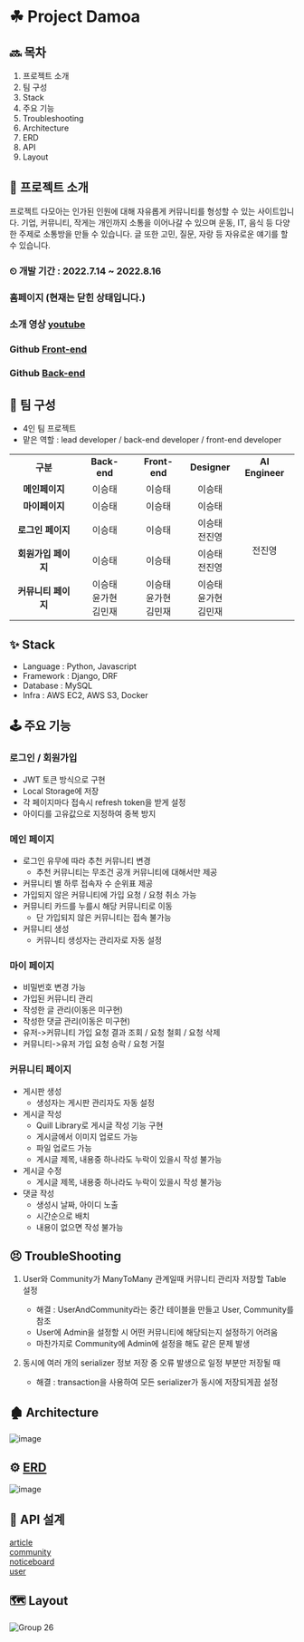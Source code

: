 # ☘ Project Damoa

## 🔜 목차
1. 프로젝트 소개  
2. 팀 구성  
3. Stack
4. 주요 기능  
5. Troubleshooting
6. Architecture
7. ERD
8. API
9. Layout

## 📄 프로젝트 소개
프로젝트 다모아는 인가된 인원에 대해 자유롭게 커뮤니티를 형성할 수 있는 사이트입니다. 기업, 커뮤니티, 작게는 개인까지 소통을 이어나갈 수 있으며 운동, IT, 음식 등 다양한 주제로 소통방을 만들 수 있습니다. 글 또한 고민, 질문, 자랑 등 자유로운 얘기를 할 수 있습니다.    

### ⏲ 개발 기간 : 2022.7.14 ~ 2022.8.16

### 홈페이지  (현재는 닫힌 상태입니다.)

### 소개 영상  [youtube](https://youtu.be/6c7Q82DfTAU)

### Github  [Front-end](https://github.com/Reinforcement-succeeded/damoa_frontend)

### Github  [Back-end](https://github.com/Reinforcement-succeeded/damoa_backend)

## 🧑 팀 구성 
* 4인 팀 프로젝트  <br>
* 맡은 역할 : lead developer / back-end developer / front-end developer

<table>
  <tr>
    <td align="center"><strong>구분</strong></td>
    <td align="center"><strong>Back-end</strong></td>
    <td align="center"><strong>Front-end</strong></td>
    <td align="center"><strong>Designer</strong></td>
    <td align="center"><strong>AI Engineer</strong></td>	  
  </tr>
  <tr>
    <td align="center"><strong>메인페이지</strong></td>
    <td align="center">이승태</td>
    <td align="center">이승태</td>
    <td align="center">이승태</td>
    <td rowspan="5" align="center">전진영</td>
  </tr>
  <tr>
    <td align="center"><strong>마이페이지</strong></td>
    <td align="center">이승태</td>
    <td align="center">이승태</td>
    <td align="center">이승태</td>
  </tr>
  <tr>
    <td align="center"><strong>로그인 페이지</strong></td>
    <td align="center">이승태</td>
    <td align="center">이승태</td>
    <td align="center">이승태</br>전진영</td>
  </tr>
  <tr>
    <td align="center"><strong>회원가입 페이지</strong></td>
    <td align="center">이승태</td>
    <td align="center">이승태</td>
    <td align="center">이승태</br>전진영</td>
  </tr>
  <tr>
    <td align="center"><strong>커뮤니티 페이지</strong></td>
    <td align="center">이승태</br>윤가현</br>김민재</td>
    <td align="center">이승태</br>윤가현</br>김민재</td>
    <td align="center">이승태</br>윤가현</br>김민재</td>
  </tr>
</table>

## ✨ Stack
* Language : Python, Javascript
* Framework : Django, DRF
* Database : MySQL
* Infra : AWS EC2, AWS S3, Docker

## 🕹 주요 기능
### 로그인 / 회원가입
* JWT 토큰 방식으로 구현
* Local Storage에 저장
* 각 페이지마다 접속시 refresh token을 받게 설정
* 아이디를 고유값으로 지정하여 중복 방지

### 메인 페이지
* 로그인 유무에 따라 추천 커뮤니티 변경
    * 추천 커뮤니티는 무조건 공개 커뮤니티에 대해서만 제공
* 커뮤니티 별 하루 접속자 수 순위표 제공
* 가입되지 않은 커뮤니티에 가입 요청 / 요청 취소 가능
* 커뮤니티 카드를 누를시 해당 커뮤니티로 이동
    * 단 가입되지 않은 커뮤니티는 접속 불가능
* 커뮤니티 생성
    * 커뮤니티 생성자는 관리자로 자동 설정

### 마이 페이지
* 비밀번호 변경 가능
* 가입된 커뮤니티 관리
* 작성한 글 관리(이동은 미구현)
* 작성한 댓글 관리(이동은 미구현)
* 유저->커뮤니티 가입 요청 결과 조회 / 요청 철회 / 요청 삭제
* 커뮤니티->유저 가입 요청 승락 / 요청 거절

### 커뮤니티 페이지
* 게시판 생성
   * 생성자는 게시판 관리자도 자동 설정
* 게시글 작성
   * Quill Library로 게시글 작성 기능 구현
   * 게시글에서 이미지 업로드 가능
   * 파일 업로드 가능
   * 게시글 제목, 내용중 하나라도 누락이 있을시 작성 불가능
* 게시글 수정
   * 게시글 제목, 내용중 하나라도 누락이 있을시 작성 불가능
* 댓글 작성
   * 생성시 날짜, 아이디 노출
   * 시간순으로 배치
   * 내용이 없으면 작성 불가능

## 😣 TroubleShooting
1. User와 Community가 ManyToMany 관계일때 커뮤니티 관리자 저장할 Table 설정
    * 해결 : UserAndCommunity라는 중간 테이블을 만들고 User, Community를 참조
    * User에 Admin을 설정할 시 어떤 커뮤니티에 해당되는지 설정하기 어려움
    * 마찬가지로 Community에 Admin에 설정을 해도 같은 문제 발생

2. 동시에 여러 개의 serializer 정보 저장 중 오류 발생으로 일정 부분만 저장될 때
    * 해결 : transaction을 사용하여 모든 serializer가 동시에 저장되게끔 설정

## 🏚 Architecture
![image](https://user-images.githubusercontent.com/90381057/186589235-d27760f4-2d18-4642-90be-950eca5e2a92.png)


## ⚙ [ERD](https://www.erdcloud.com/d/EL9ztjydoLhqhysPe)
![image](https://user-images.githubusercontent.com/90381057/186103025-070baeb8-083d-4394-9153-207b4751c940.png)

## 🚀 **API 설계**
[article](https://documenter.getpostman.com/view/16204656/VUquLFrn#intro)  
[community](https://documenter.getpostman.com/view/16204656/VUquLFw9)  
[noticeboard](https://documenter.getpostman.com/view/16204656/VUquLajN)  
[user](https://documenter.getpostman.com/view/16204656/VUquLajQ)  

## 🗺 Layout
![Group 26](https://user-images.githubusercontent.com/90381057/186547234-04a9537b-2f48-4a3d-903b-bed3f7b3ba8d.png)

